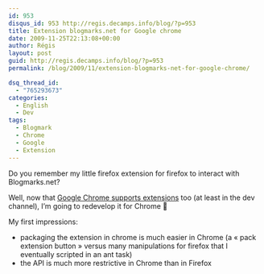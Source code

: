 ```yaml
---
id: 953
disqus_id: 953 http://regis.decamps.info/blog/?p=953
title: Extension blogmarks.net for Google chrome
date: 2009-11-25T22:13:08+00:00
author: Régis
layout: post
guid: http://regis.decamps.info/blog/?p=953
permalink: /blog/2009/11/extension-blogmarks-net-for-google-chrome/

dsq_thread_id:
  - "765293673"
categories:
  - English
  - Dev
tags:
  - Blogmark
  - Chrome
  - Google
  - Extension
---
```

Do you remember my little firefox extension for firefox to interact with Blogmarks.net?

Well, now that [Google Chrome supports extensions](http://lifehacker.com/5405519/an-early-look-at-chromes-extensions-system) too (at least in the dev channel), I’m going to redevelop it for Chrome 🙂

My first impressions:

  * packaging the extension in chrome is much easier in Chrome (a « pack extension button » versus many manipulations for firefox that I eventually scripted in an ant task)
  * the API is much more restrictive in Chrome than in Firefox
